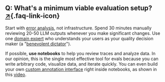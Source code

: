 ## Q: What's a minimum viable evaluation setup? [↗](/blog/posts/evals-faq/whats-a-minimum-viable-evaluation-setup.html){.faq-link-icon}

Start with [error analysis](/blog/posts/evals-faq/why-is-error-analysis-so-important-in-llm-evals-and-how-is-it-performed.html), not infrastructure. Spend 30 minutes manually reviewing 20-50 LLM outputs whenever you make significant changes. Use one [domain expert](/blog/posts/evals-faq/how-many-people-should-annotate-my-llm-outputs.html) who understands your users as your quality decision maker (a "[benevolent dictator](/blog/posts/evals-faq/how-many-people-should-annotate-my-llm-outputs.html)").

If possible, **use notebooks** to help you review traces and analyze data. In our opinion, this is the single most effective tool for evals because you can write arbitrary code, visualize data, and iterate quickly. You can even build your own [custom annotation interface](/blog/posts/evals-faq/what-makes-a-good-custom-interface-for-reviewing-llm-outputs.html) right inside notebooks, as shown in this [video](https://youtu.be/aqKUwPKBkB0?si=5KDmMQnRzO_Ce9xH).